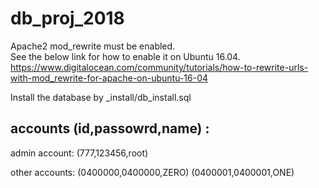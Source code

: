 # db_proj_2018

Apache2 mod_rewrite must be enabled. <br>
See the below link for how to enable it on Ubuntu 16.04.<br>
https://www.digitalocean.com/community/tutorials/how-to-rewrite-urls-with-mod_rewrite-for-apache-on-ubuntu-16-04 

Install the database by _install/db_install.sql

<h2>accounts (id,passowrd,name) :</h2>
admin account: (777,123456,root)

other accounts: (0400000,0400000,ZERO) (0400001,0400001,ONE)
